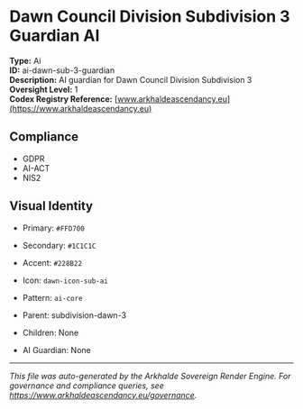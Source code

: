 # Dawn Council Division Subdivision 3 Guardian AI

**Type:** Ai  
**ID:** ai-dawn-sub-3-guardian  
**Description:** AI guardian for Dawn Council Division Subdivision 3  
**Oversight Level:** 1  
**Codex Registry Reference:** [www.arkhaldeascendancy.eu](https://www.arkhaldeascendancy.eu)

## Compliance

- GDPR
- AI-ACT
- NIS2

## Visual Identity

- Primary: `#FFD700`
- Secondary: `#1C1C1C`
- Accent: `#228B22`
- Icon: `dawn-icon-sub-ai`
- Pattern: `ai-core`


- Parent: subdivision-dawn-3
- Children: None
- AI Guardian: None

---

*This file was auto-generated by the Arkhalde Sovereign Render Engine. For governance and compliance queries, see https://www.arkhaldeascendancy.eu/governance.*